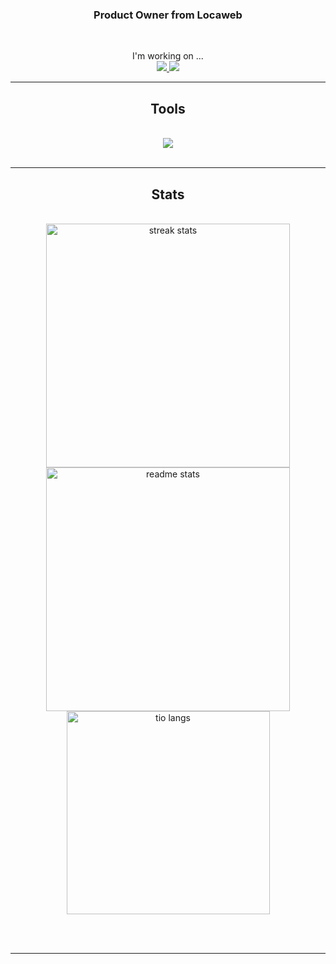 <h3 align="center">Product Owner from Locaweb</h3>

<br/> <!--break row-->

<div align="center">
  I'm working on ...
</div>

<div align="center">
  <a href="mailto:leossberg@gmail.com">
    <img src="https://img.shields.io/badge/Gmail-D14836?style=for-the-badge&logo=gmail&logoColor=white" />
  </a>
  <a href="https://www.linkedin.com/in/leonardo-scholl-sternberg-62361914b/" target="_blank">
    <img src="https://img.shields.io/badge/LinkedIn-0077B5?style=for-the-badge&logo=linkedin&logoColor=white" />
  </a>
</div>

<hr/> <!--horizontal row-->

<h2 align="center">Tools</h2>
<br/>
<div align="center">
  <img src="https://skillicons.dev/icons?i=vscode" /> <!--site que aparece ícones-->
</div>

<br/>
<hr/>

<h2 align="center">Stats</h2>
<br/>
<div align="center">
  <img width=390 src="https://streak-stats.demolab.com/?user=LeonardoSchollSternberg&count_private=true&theme=react&border_radius=10" alt="streak stats"/>
  <img width=390 src="https://github-readme-stats.vercel.app/api?username=LeonardoSchollSternberg&count_private=true&show_icons=true&theme=react&rank_icon=github&border_radius=10" alt="readme stats"/>
  <br/>
  <img width=325 align="center" src="https://github-readme-stats.vercel.app/api/top-langs/?username=LeonardoSchollSternberg&hide=HTML&langs_count=8&layout=compact&theme=react&border_radius=10&size_weight=0.5&count_weight=0.5&exclude_repo=github-readme-stats" alt="tio langs"/>
</div>

<br/><br/>

<hr/>
